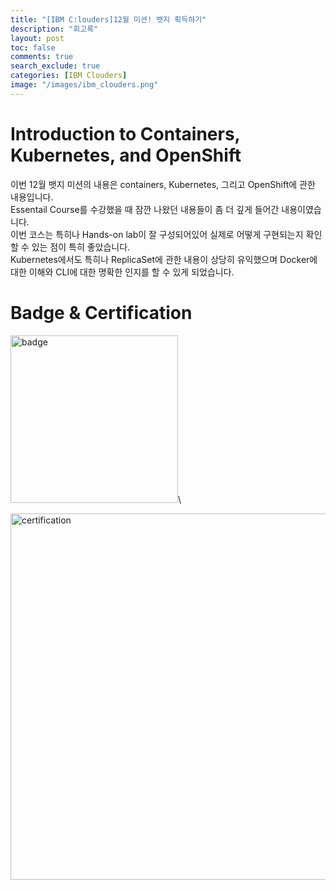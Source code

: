 ```yaml
---
title: "[IBM C:louders]12월 미션! 뱃지 획득하기"
description: "회고록"
layout: post
toc: false
comments: true
search_exclude: true
categories: [IBM Clouders]
image: "/images/ibm_clouders.png"
---
```


# Introduction to Containers, Kubernetes, and OpenShift

이번 12월 뱃지 미션의 내용은 containers, Kubernetes, 그리고 OpenShift에 관한 내용입니다.  
Essentail Course를 수강했을 때 잠깐 나왔던 내용들이 좀 더 깊게 들어간 내용이였습니다.  
이번 코스는 특히나 Hands-on lab이 잘 구성되어있어 실제로 어떻게 구현되는지 확인할 수 있는 점이 특히 좋았습니다.  
Kubernetes에서도 특히나 ReplicaSet에 관한 내용이 상당히 유익했으며 Docker에 대한 이해와 CLI에 대한 명확한 인지를 할 수 있게 되었습니다.

# Badge & Certification

<img width="268" alt="badge" src="https://user-images.githubusercontent.com/70086728/102999979-7153c800-456d-11eb-9e1c-e45535753c6d.PNG">\

<img width="586" alt="certification" src="https://user-images.githubusercontent.com/70086728/102999987-73b62200-456d-11eb-9ab3-daeabc9ba779.PNG">

